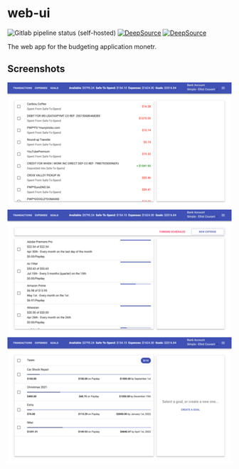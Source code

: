 # web-ui

![Gitlab pipeline status (self-hosted)](https://img.shields.io/gitlab/pipeline/harderthanitneedstobe/web-ui/main?gitlab_url=https%3A%2F%2Fgitlab.elliotcourant.dev%2Fgithub.com&logo=gitlab)
[![DeepSource](https://deepsource.io/gh/monetrapp/web-ui.svg/?label=active+issues&show_trend=true&token=xHI8Ef6A6rr1C_LlJ_sxzPzR)](https://deepsource.io/gh/monetrapp/web-ui/?ref=repository-badge)
[![DeepSource](https://deepsource.io/gh/monetrapp/web-ui.svg/?label=resolved+issues&show_trend=true&token=xHI8Ef6A6rr1C_LlJ_sxzPzR)](https://deepsource.io/gh/monetrapp/web-ui/?ref=repository-badge)

The web app for the budgeting application monetr.

## Screenshots

![Transactions](misc/Screenshot%20Transactions.png)
![Expenses](misc/Screenshot%20Expenses.png)
![Goals](misc/Screenshot%20Goals.png)
